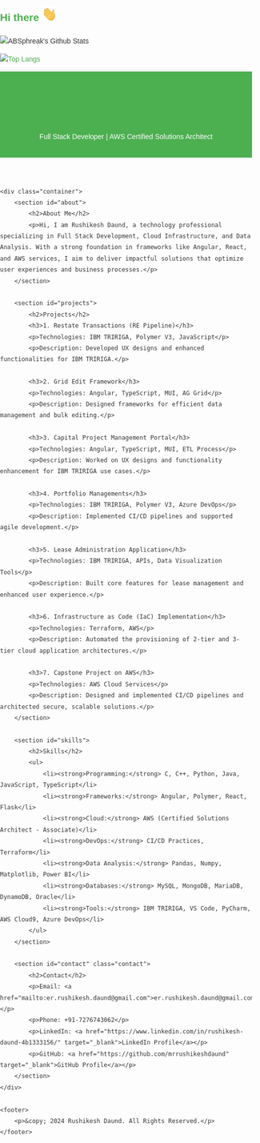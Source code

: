 <h2> Hi there <img src="https://github.com/ABSphreak/ABSphreak/blob/master/gifs/Hi.gif" width="30px"></h2>
<div align="left" width="50">
</div>


 
 

<div align="left">
<img align="center" src="https://github-readme-stats.vercel.app/api?username=mrrushikeshdaund&include_all_commits=true&count_private=true&show_icons=true&line_height=20&title_color=7A7ADB&icon_color=2234AE&text_color=D3D3D3&bg_color=0,000000,130F40" alt="ABSphreak's Github Stats">
  

 
 
[![Top Langs](https://github-readme-stats.vercel.app/api/top-langs/?username=mrrushikeshdaund&layout=compact)](https://github.com/anuraghazra/github-readme-stats)


<!DOCTYPE html>
<html lang="en">
<head>
    <meta charset="UTF-8">
    <meta name="viewport" content="width=device-width, initial-scale=1.0">
    <title>Rushikesh Daund Portfolio</title>
    <style>
        body {
            font-family: Arial, sans-serif;
            line-height: 1.6;
            margin: 0;
            padding: 0;
            color: #333;
        }
        header {
            background: #4CAF50;
            color: white;
            padding: 1rem 0;
            text-align: center;
        }
        .container {
            width: 80%;
            margin: auto;
            overflow: hidden;
            padding: 2rem 0;
        }
        h1, h2, h3 {
            color: #4CAF50;
        }
        a {
            color: #4CAF50;
            text-decoration: none;
        }
        a:hover {
            text-decoration: underline;
        }
        .contact {
            margin-top: 2rem;
        }
        footer {
            background: #333;
            color: white;
            text-align: center;
            padding: 1rem 0;
            margin-top: 2rem;
        }
    </style>
</head>
<body>
    <header>
        <h1>Rushikesh Daund</h1>
        <p>Full Stack Developer | AWS Certified Solutions Architect</p>
    </header>

    <div class="container">
        <section id="about">
            <h2>About Me</h2>
            <p>Hi, I am Rushikesh Daund, a technology professional specializing in Full Stack Development, Cloud Infrastructure, and Data Analysis. With a strong foundation in frameworks like Angular, React, and AWS services, I aim to deliver impactful solutions that optimize user experiences and business processes.</p>
        </section>

        <section id="projects">
            <h2>Projects</h2>
            <h3>1. Restate Transactions (RE Pipeline)</h3>
            <p>Technologies: IBM TRIRIGA, Polymer V3, JavaScript</p>
            <p>Description: Developed UX designs and enhanced functionalities for IBM TRIRIGA.</p>

            <h3>2. Grid Edit Framework</h3>
            <p>Technologies: Angular, TypeScript, MUI, AG Grid</p>
            <p>Description: Designed frameworks for efficient data management and bulk editing.</p>

            <h3>3. Capital Project Management Portal</h3>
            <p>Technologies: Angular, TypeScript, MUI, ETL Process</p>
            <p>Description: Worked on UX designs and functionality enhancement for IBM TRIRIGA use cases.</p>

            <h3>4. Portfolio Managements</h3>
            <p>Technologies: IBM TRIRIGA, Polymer V3, Azure DevOps</p>
            <p>Description: Implemented CI/CD pipelines and supported agile development.</p>

            <h3>5. Lease Administration Application</h3>
            <p>Technologies: IBM TRIRIGA, APIs, Data Visualization Tools</p>
            <p>Description: Built core features for lease management and enhanced user experience.</p>

            <h3>6. Infrastructure as Code (IaC) Implementation</h3>
            <p>Technologies: Terraform, AWS</p>
            <p>Description: Automated the provisioning of 2-tier and 3-tier cloud application architectures.</p>

            <h3>7. Capstone Project on AWS</h3>
            <p>Technologies: AWS Cloud Services</p>
            <p>Description: Designed and implemented CI/CD pipelines and architected secure, scalable solutions.</p>
        </section>

        <section id="skills">
            <h2>Skills</h2>
            <ul>
                <li><strong>Programming:</strong> C, C++, Python, Java, JavaScript, TypeScript</li>
                <li><strong>Frameworks:</strong> Angular, Polymer, React, Flask</li>
                <li><strong>Cloud:</strong> AWS (Certified Solutions Architect - Associate)</li>
                <li><strong>DevOps:</strong> CI/CD Practices, Terraform</li>
                <li><strong>Data Analysis:</strong> Pandas, Numpy, Matplotlib, Power BI</li>
                <li><strong>Databases:</strong> MySQL, MongoDB, MariaDB, DynamoDB, Oracle</li>
                <li><strong>Tools:</strong> IBM TRIRIGA, VS Code, PyCharm, AWS Cloud9, Azure DevOps</li>
            </ul>
        </section>

        <section id="contact" class="contact">
            <h2>Contact</h2>
            <p>Email: <a href="mailto:er.rushikesh.daund@gmail.com">er.rushikesh.daund@gmail.com</a></p>
            <p>Phone: +91-7276743062</p>
            <p>LinkedIn: <a href="https://www.linkedin.com/in/rushikesh-daund-4b1333156/" target="_blank">LinkedIn Profile</a></p>
            <p>GitHub: <a href="https://github.com/mrrushikeshdaund" target="_blank">GitHub Profile</a></p>
        </section>
    </div>

    <footer>
        <p>&copy; 2024 Rushikesh Daund. All Rights Reserved.</p>
    </footer>
</body>
</html>

 
   
 
 